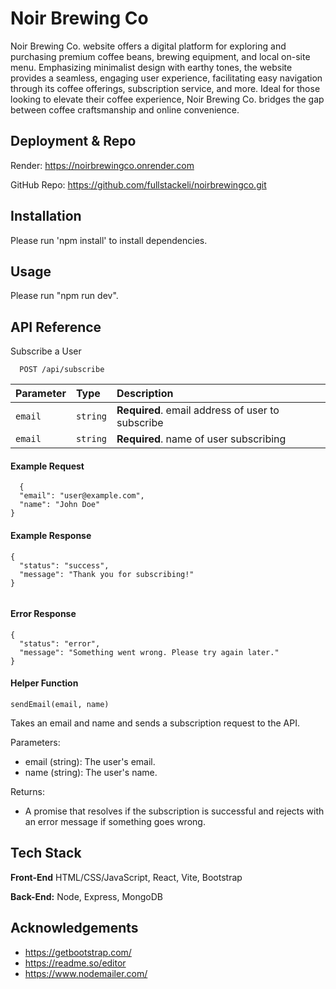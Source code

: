 # Noir Brewing Co

Noir Brewing Co. website offers a digital platform for exploring and purchasing premium coffee beans, brewing equipment, and local on-site menu. Emphasizing minimalist design with earthy tones, the website provides a seamless, engaging user experience, facilitating easy navigation through its coffee offerings, subscription service, and more. Ideal for those looking to elevate their coffee experience, Noir Brewing Co. bridges the gap between coffee craftsmanship and online convenience.


## Deployment & Repo
Render: https://noirbrewingco.onrender.com

GitHub Repo: https://github.com/fullstackeli/noirbrewingco.git


## Installation

Please run 'npm install' to install dependencies.

    
## Usage

Please run "npm run dev".

## API Reference

Subscribe a User

```http
  POST /api/subscribe
```

| Parameter | Type     | Description                |
| :-------- | :------- | :------------------------- |
| `email` | `string` | **Required**. email address of user to subscribe |
| `email` | `string` | **Required**. name of user subscribing |

#### Example Request

```http
  {
  "email": "user@example.com",
  "name": "John Doe"
}

```
#### Example Response

```http
{
  "status": "success",
  "message": "Thank you for subscribing!"
}


```
#### Error Response

```http
{
  "status": "error",
  "message": "Something went wrong. Please try again later."
}

```
#### Helper Function
```
sendEmail(email, name)
```
Takes an email and name and sends a subscription request to the API.

Parameters:
 - email (string): The user's email.
 - name (string): The user's name.
   
Returns:
 - A promise that resolves if the subscription is successful and rejects with an error message if something goes wrong.






## Tech Stack

**Front-End** HTML/CSS/JavaScript, React, Vite, Bootstrap

**Back-End:** Node, Express, MongoDB


## Acknowledgements

 - https://getbootstrap.com/
 - https://readme.so/editor
 - https://www.nodemailer.com/
